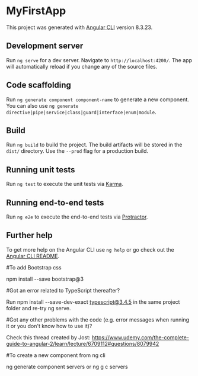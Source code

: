 # MyFirstApp

This project was generated with [Angular CLI](https://github.com/angular/angular-cli) version 8.3.23.

## Development server

Run `ng serve` for a dev server. Navigate to `http://localhost:4200/`. The app will automatically reload if you change any of the source files.

## Code scaffolding

Run `ng generate component component-name` to generate a new component. You can also use `ng generate directive|pipe|service|class|guard|interface|enum|module`.

## Build

Run `ng build` to build the project. The build artifacts will be stored in the `dist/` directory. Use the `--prod` flag for a production build.

## Running unit tests

Run `ng test` to execute the unit tests via [Karma](https://karma-runner.github.io).

## Running end-to-end tests

Run `ng e2e` to execute the end-to-end tests via [Protractor](http://www.protractortest.org/).

## Further help

To get more help on the Angular CLI use `ng help` or go check out the [Angular CLI README](https://github.com/angular/angular-cli/blob/master/README.md).


#To add Bootstrap css

npm install --save bootstrap@3

#Got an error related to TypeScript thereafter? 

Run npm install --save-dev-exact typescript@3.4.5 in the same project folder and re-try ng serve.

#Got any other problems with the code (e.g. error messages when running it or you don't know how to use it)?

Check this thread created by Jost: https://www.udemy.com/the-complete-guide-to-angular-2/learn/lecture/6709112#questions/8079942

#To create a new component from ng cli

ng generate component servers
or
ng g c servers
